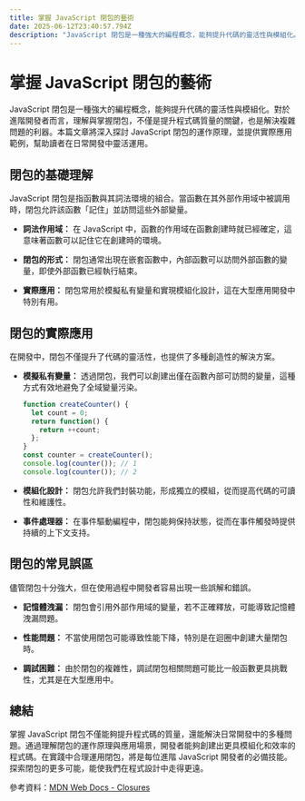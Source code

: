```yaml
---
title: 掌握 JavaScript 閉包的藝術
date: 2025-06-12T23:40:57.794Z
description: "JavaScript 閉包是一種強大的編程概念，能夠提升代碼的靈活性與模組化。對於進階開發者而言，理解與掌握閉包，不僅是提升程式碼質量的關鍵，也是解決複雜問題的利器。本篇文章將深入探討 JavaScript 閉包的運作原理，並提供實際應用範例，幫助讀者在日常開發中靈活運用。"
---
```


# 掌握 JavaScript 閉包的藝術

JavaScript 閉包是一種強大的編程概念，能夠提升代碼的靈活性與模組化。對於進階開發者而言，理解與掌握閉包，不僅是提升程式碼質量的關鍵，也是解決複雜問題的利器。本篇文章將深入探討 JavaScript 閉包的運作原理，並提供實際應用範例，幫助讀者在日常開發中靈活運用。

## 閉包的基礎理解

JavaScript 閉包是指函數與其詞法環境的組合。當函數在其外部作用域中被調用時，閉包允許該函數「記住」並訪問這些外部變量。

- **詞法作用域：** 在 JavaScript 中，函數的作用域在函數創建時就已經確定，這意味著函數可以記住它在創建時的環境。
  
- **閉包的形式：** 閉包通常出現在嵌套函數中，內部函數可以訪問外部函數的變量，即使外部函數已經執行結束。

- **實際應用：** 閉包常用於模擬私有變量和實現模組化設計，這在大型應用開發中特別有用。

## 閉包的實際應用

在開發中，閉包不僅提升了代碼的靈活性，也提供了多種創造性的解決方案。

- **模擬私有變量：** 透過閉包，我們可以創建出僅在函數內部可訪問的變量，這種方式有效地避免了全域變量污染。

  ```javascript
  function createCounter() {
    let count = 0;
    return function() {
      return ++count;
    };
  }
  const counter = createCounter();
  console.log(counter()); // 1
  console.log(counter()); // 2
  ```

- **模組化設計：** 閉包允許我們封裝功能，形成獨立的模組，從而提高代碼的可讀性和維護性。

- **事件處理器：** 在事件驅動編程中，閉包能夠保持狀態，從而在事件觸發時提供持續的上下文支持。

## 閉包的常見誤區

儘管閉包十分強大，但在使用過程中開發者容易出現一些誤解和錯誤。

- **記憶體洩漏：** 閉包會引用外部作用域的變量，若不正確釋放，可能導致記憶體洩漏問題。

- **性能問題：** 不當使用閉包可能導致性能下降，特別是在迴圈中創建大量閉包時。

- **調試困難：** 由於閉包的複雜性，調試閉包相關問題可能比一般函數更具挑戰性，尤其是在大型應用中。

## 總結

掌握 JavaScript 閉包不僅能夠提升程式碼的質量，還能解決日常開發中的多種問題。通過理解閉包的運作原理與應用場景，開發者能夠創建出更具模組化和效率的程式碼。在實踐中合理運用閉包，將是每位進階 JavaScript 開發者的必備技能。探索閉包的更多可能，能使我們在程式設計中走得更遠。

參考資料：[MDN Web Docs - Closures](https://developer.mozilla.org/en-US/docs/Web/JavaScript/Closures)